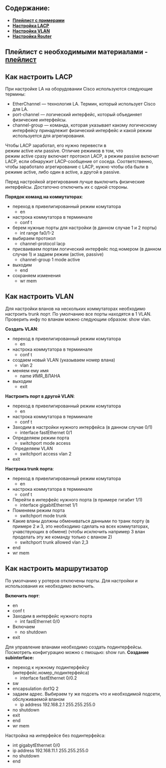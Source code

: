

## Содержание:
- **[Плейлист с примерами](#playlist)**
- **[Настройка LACP](#LACP)**
- **[Настройка VLAN](#VLAN)**
- **[Настройка Router](#ROUTER)**



## <div id=playlist /> Плейлист с необходимыми материалами - [плейлист](https://www.youtube.com/playlist?list=PLcDkQ2Au8aVNYsqGsxRQxYyQijILa94T9)

## <div id=LACP />  Как настроить LACP
При настройке LA на оборудовании Cisco используются следующие термины:
- EtherChannel — технология LA. Термин, который использует Cisco для LA.
- port-channel — логический интерфейс, который объединяет физические интерфейсы.
- channel-group — команда, которая указывает какому логическому интерфейсу принадлежит физический интерфейс и какой режим используется для агрегирования.

Чтобы LACP заработал, его нужно перевести в режим active или passive. Отличие режимов в том, что режим active сразу включает протокол LACP, а режим passive включит LACP, если обнаружит LACP-сообщение от соседа. Соответственно, чтобы заработало агрегирование с LACP, нужно чтобы оба были в режиме active, либо один в active, а другой в passive.

Перед настройкой агрегирования лучше выключить физические интерфейсы. Достаточно отключить их с одной стороны.

**Порядок команд на коммутаторах**:
- переход в привелигированный режим комутатора
    - en
- настрока коммутатора в термиинале
    - conf t
- берем нужные порты для настройки (в данном случае 1 и 2 порты)
    - int range fa0/1-2
- выбираем протокол
    - channel-protocol lacp
- присваиваем портам логический интерфейс под номером (в данном случае 1) и задаем режим (active, passive)
    - channel-group 1 mode active
- выходим
    - end
- сохраняем изменения
    - wr mem


## <div id=VLAN /> Как настроить VLAN

Для настройки вланов на нескольких коммутаторах необходимо настроить trunk порт.
По умолчанию все порты находятся в 1 VLAN.
Проверить инфу по вланам можно следующим образом: show vlan.

**Создать VLAN**:
- переход в привелигированный режим комутатора
    - en
- настрока коммутатора в термиинале
    - conf t
- создаем новый VLAN (указываем номер влана)
    - vlan 2
- меняем ему имя
    - name ИМЯ_ВЛАНА
- выходим
    - exit

**Настроить порт в другой VLAN**:
- переход в привелигированный режим комутатора
    - en
- настрока коммутатора в термиинале
    - conf t
- Заходим в настройки нужного интерфейса (в данном случае 0/1)
    - interface fastEthernet 0/1
- Определяем режим порта
    - switchport mode access
- Определяем VLAN
    - switchport access vlan 2
- exit

**Настрока trunk порта**:
- переход в привелигированный режим комутатора
    - en
- настрока коммутатора в термиинале
    - conf t
- Перейти в интерфейс нужного порта (в примере гигабит 1/1)
    - interface gigabitEthernet 1/1
- Поменяем режим порта
    - switchport mode trunk
- Какие вланы должны обмениваться данными по транк порту (в примере 2 и 3, это необходимо сделать на всех коммутаторах, учавствующих в обмене) (чтобы исключить например 3 влан проделать эту же команду только с вланом 2)
    - switchport trunk allowed vlan 2,3
- end
- wr mem


## <div id=ROUTER /> Как настроить маршрутизатор

По умолчанию у ротеров отключены порты. Для настройки и использования их необходимо включить.

**Включить порт**:
- en
- conf t
- Заходим в интерфейс нужного порта
    - int fastEthernet 0/0
- Включаем
    - no shutdown
- exit

Для управление вланами необходимо создать подинтерфейсы. Посмотреть конфигурацию можно с пмощью: show run.
**Создание subinterface:**
- переход к нужному подинтерфейсу (интерфейс.номер_подинтерфейса)
    - interface fastEthernet 0/0.2
- sw
- encapsulation dot1Q 2
- задаем адрес. Выбираем ту же подсеть что и необходимой подсети, обслуживаемой вланом
    - ip address 192.168.2.1 255.255.255.0
- no shutdown
- exit
- end
- wr mem

Настройка на интерфейсе без подинтерфейса:
- int gigabytEthernet 0/0
- ip address 192.168.11.1 255.255.255.0
- no shutdown
- end
